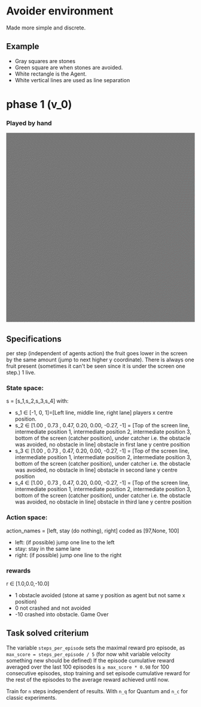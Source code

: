 # Avoider environment
Made more simple and discrete.

## Example
* Gray squares are stones
* Green square are when stones are avoided. 
* White rectangle is the Agent.
* White vertical lines are used as line separation

# phase 1 (v_0)

### Played by hand
![](avoider_phase_1_v_0_demo.gif)

## Specifications
per step (independent of agents action) the fruit goes lower in the screen by the same amount (jump to next higher y coordinate). There is always one fruit present (sometimes it can't be seen since it is under the screen one step.)
1 live.
### State space:
s = [s_1,s_2,s_3,s_4] with:
* s_1 ∈  [-1, 0, 1]=[Left line, middle line, right lane] players x centre position.
* s_2 ∈  [1.00 , 0.73 , 0.47, 0.20, 0.00, -0.27, -1] = [Top of the screen line, intermediate position 1, intermediate position 2, intermediate position 3, bottom of the screen (catcher position), under catcher i.e. the obstacle was avoided, no obstacle in line] obstacle in first lane y centre position
* s_3 ∈  [1.00 , 0.73 , 0.47, 0.20, 0.00, -0.27, -1] = [Top of the screen line, intermediate position 1, intermediate position 2, intermediate position 3, bottom of the screen (catcher position), under catcher i.e. the obstacle was avoided, no obstacle in line] obstacle in second lane y centre position
* s_4 ∈  [1.00 , 0.73 , 0.47, 0.20, 0.00, -0.27, -1] = [Top of the screen line, intermediate position 1, intermediate position 2, intermediate position 3, bottom of the screen (catcher position), under catcher i.e. the obstacle was avoided, no obstacle in line] obstacle in third lane y centre position

### Action space:
action_names = [left, stay (do nothing), right] coded as [97,None, 100]  
 * left: (if possible) jump one line to the left
 * stay: stay in the same lane
 * right: (if possible) jump one line to the right

### rewards
r ∈  [1.0,0.0,-10.0]
* 1 obstacle avoided (stone at same y position as agent but not same x position)
* 0 not crashed and not avoided
* -10 crashed into obstacle. Game Over

## Task solved criterium 

The variable `steps_per_episode` sets the maximal reward pro episode,  as `max_score = steps_per_episode / 5` (for now whit variable velocity something new should be defined)
If the episode cumulative reward averaged over the last 100 episodes is `≥ max_score * 0.98` for 100 consecutive episodes, stop training and set episode cumulative reward for the rest of the episodes to the average reward achieved until now.

Train for `n` steps independent of results. With `n_q` for Quantum and `n_c` for classic experiments. 
